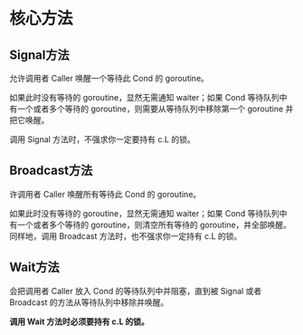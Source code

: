 # 核心方法

## Signal方法

允许调用者 Caller 唤醒一个等待此 Cond 的 goroutine。

如果此时没有等待的 goroutine，显然无需通知 waiter；如果 Cond 等待队列中有一个或者多个等待的 goroutine，则需要从等待队列中移除第一个 goroutine 并把它唤醒。

调用 Signal 方法时，不强求你一定要持有 c.L 的锁。

## Broadcast方法

许调用者 Caller 唤醒所有等待此 Cond 的 goroutine。

如果此时没有等待的 goroutine，显然无需通知 waiter；如果 Cond 等待队列中有一个或者多个等待的 goroutine，则清空所有等待的 goroutine，并全部唤醒。同样地，调用 Broadcast 方法时，也不强求你一定持有 c.L 的锁。

## Wait方法

会把调用者 Caller 放入 Cond 的等待队列中并阻塞，直到被 Signal 或者 Broadcast 的方法从等待队列中移除并唤醒。

**调用 Wait 方法时必须要持有 c.L 的锁。**